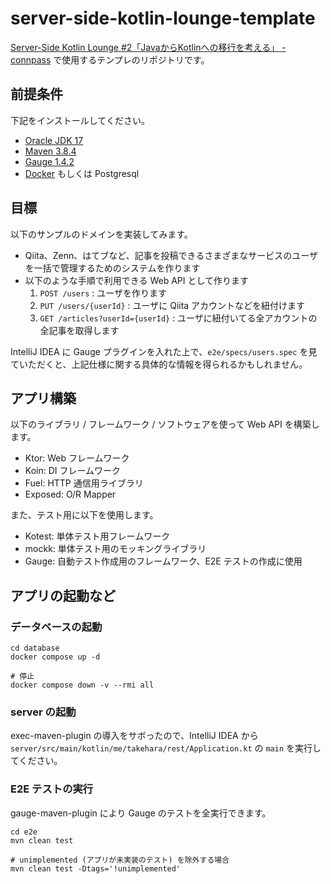 # server-side-kotlin-lounge-template

[Server\-Side Kotlin Lounge \#2「JavaからKotlinへの移行を考える」 \- connpass](https://forkwell.connpass.com/event/229732/) で使用するテンプレのリポジトリです。

## 前提条件

下記をインストールしてください。

* [Oracle JDK 17](https://www.oracle.com/java/technologies/javase/jdk17-archive-downloads.html)
* [Maven 3.8.4](https://maven.apache.org/download.cgi)
* [Gauge 1.4.2](https://docs.gauge.org/getting_started/installing-gauge.html)
* [Docker](https://docs.docker.com/get-docker/) もしくは Postgresql

## 目標

以下のサンプルのドメインを実装してみます。

* Qiita、Zenn、はてブなど、記事を投稿できるさまざまなサービスのユーザを一括で管理するためのシステムを作ります
* 以下のような手順で利用できる Web API として作ります
    1. `POST /users` : ユーザを作ります
    1. `PUT /users/{userId}` : ユーザに Qiita アカウントなどを紐付けます
    1. `GET /articles?userId={userId}` : ユーザに紐付いてる全アカウントの全記事を取得します

IntelliJ IDEA に Gauge プラグインを入れた上で、`e2e/specs/users.spec` を見ていただくと、上記仕様に関する具体的な情報を得られるかもしれません。

## アプリ構築

以下のライブラリ / フレームワーク / ソフトウェアを使って Web API を構築します。

* Ktor: Web フレームワーク
* Koin: DI フレームワーク
* Fuel: HTTP 通信用ライブラリ
* Exposed: O/R Mapper

また、テスト用に以下を使用します。

* Kotest: 単体テスト用フレームワーク
* mockk: 単体テスト用のモッキングライブラリ
* Gauge: 自動テスト作成用のフレームワーク、E2E テストの作成に使用

## アプリの起動など

### データベースの起動

```shell
cd database
docker compose up -d

# 停止
docker compose down -v --rmi all
```

### server の起動

exec-maven-plugin の導入をサボったので、IntelliJ IDEA から `server/src/main/kotlin/me/takehara/rest/Application.kt` の `main` を実行してください。

### E2E テストの実行

gauge-maven-plugin により Gauge のテストを全実行できます。

```shell
cd e2e
mvn clean test

# unimplemented (アプリが未実装のテスト) を除外する場合
mvn clean test -Dtags='!unimplemented'
```
